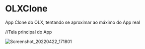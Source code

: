 # OLXClone
App Clone do OLX, tentando se aproximar ao máximo do App real

//Tela principal do App

![Screenshot_20220422_171801](https://user-images.githubusercontent.com/24457337/164787968-57e60aac-33cb-47f3-b6f4-cfca06bcb558.png)
